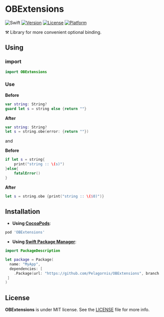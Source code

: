 # OBExtensions

![Swift](https://img.shields.io/badge/Swift-5.0-orange.svg)
[![Version](https://img.shields.io/cocoapods/v/OBExtensions.svg?style=flat)](https://cocoapods.org/pods/OBExtensions)
[![License](https://img.shields.io/cocoapods/l/OBExtensions.svg?style=flat)](https://cocoapods.org/pods/OBExtensions)
[![Platform](https://img.shields.io/cocoapods/p/OBExtensions.svg?style=flat)](https://cocoapods.org/pods/OBExtensions)


⚒ Library for more convenient optional binding. 

## Using
### import
```swift
import OBExtensions
```

### Use
**Before**
```swift
var string: String?
guard let s = string else {return ""}
```
**After**
```swift
var string: String?
let s = string.obe(error: {return ""})
```

and 

**Before**
```swift
if let s = string{ 
    print("string :: \(s)") 
}else{
    fatalError()
}
```
**After**
```swift
let s = string.obe {print("string :: \($0)")}
```

## Installation

- **Using  [CocoaPods](https://cocoapods.org)**:

```ruby
pod 'OBExtensions'
```
- **Using [Swift Package Manager](https://swift.org/package-manager)**:

```swift
import PackageDescription

let package = Package(
  name: "MyApp",
  dependencies: [
    .Package(url: "https://github.com/Pelagornis/OBExtensions", branch: "master"),
 ]
)
```

## License
**OBExtensions** is under MIT license. See the [LICENSE](LICENSE) file for more info.
